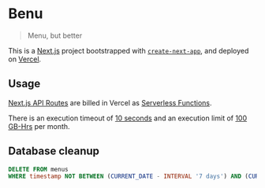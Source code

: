 # Benu

> Menu, but better

This is a [Next.js](https://nextjs.org/) project bootstrapped with [`create-next-app`](https://github.com/vercel/next.js/tree/canary/packages/create-next-app), and deployed on [Vercel](https://vercel.com/docs/frameworks/nextjs).

## Usage

[Next.js API Routes](https://nextjs.org/docs/api-routes/introduction) are billed in Vercel as [Serverless Functions](https://vercel.com/docs/concepts/limits/usage#serverless-functions).

There is an execution timeout of [10 seconds](https://vercel.com/docs/concepts/limits/overview#general-limits) and an execution limit of [100 GB-Hrs](https://vercel.com/docs/concepts/limits/overview#typical-monthly-usage-guidelines) per month.

## Database cleanup
```SQL
DELETE FROM menus
WHERE timestamp NOT BETWEEN (CURRENT_DATE - INTERVAL '7 days') AND (CURRENT_DATE + INTERVAL '7 days')
```
